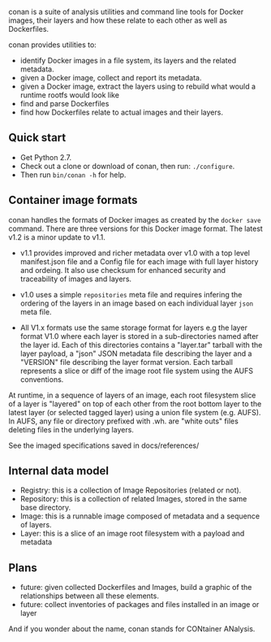 
conan is a suite of analysis utilities and command line tools for Docker images,
their layers and how these relate to each other as well as Dockerfiles.

conan provides utilities to:
 - identify Docker images in a file system, its layers and the related metadata.
 - given a Docker image, collect and report its metadata.
 - given a Docker image, extract the layers using to rebuild what would a runtime
   rootfs would look like
 - find and parse Dockerfiles
 - find how Dockerfiles relate to actual images and their layers.
 
Quick start
-----------

- Get Python 2.7.
- Check out a clone or download of conan, then run: `./configure`.
- Then run `bin/conan -h` for help.
 
Container image formats
-------------------

conan handles the formats of Docker images as created by the `docker save` command.
There are three versions for this Docker image format. 
The latest v1.2 is a minor update to v1.1.

- v1.1 provides improved and richer metadata over v1.0 with a top level manifest.json
  file and a Config file for each image with full layer history and ordeing. It also
  use checksum for enhanced security and traceability of images and layers.

- v1.0 uses a simple `repositories` meta file and requires infering the ordering of
  the layers in an image based on each individual layer `json` meta file.

- All V1.x formats use the same storage format for layers e.g the layer format V1.0
  where each layer is stored in a sub-directories named after the layer id. 
  Each of this directories contains a "layer.tar" tarball with the layer payload, 
  a "json" JSON metadata file describing the layer and a "VERSION" file describing
  the layer format version. Each tarball represents a slice or diff of the image
  root file system using the AUFS conventions.

At runtime, in a sequence of layers of an image, each root filesystem slice of a 
layer is "layered" on top of each other from the root bottom layer to the latest
layer (or selected tagged layer) using a union file system (e.g. AUFS).
In AUFS, any file or directory prefixed with .wh. are "white outs" files deleting
files in the underlying layers.

See the imaged specifications saved in docs/references/


Internal data model
-------------------
- Registry: this is a collection of Image Repositories (related or not).
- Repository: this is a collection of related Images, stored in the same base directory.
- Image: this is a runnable image composed of metadata and a sequence of layers.
- Layer: this is a slice of an image root filesystem with a payload and metadata


Plans
-------------------
 - future: given collected Dockerfiles and Images, build a graphic 
   of the relationships between all these elements.
 - future: collect inventories of packages and files installed in an image or layer

And if you wonder about the name, conan stands for CONtainer ANalysis.
